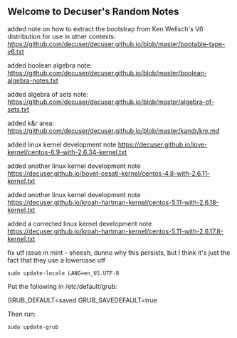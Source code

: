 ## Welcome to Decuser's Random Notes

added note on how to extract the bootstrap from Ken Wellsch's V6 distribution for use in other contexts: https://github.com/decuser/decuser.github.io/blob/master/bootable-tape-v6.txt

added boolean algebra note: https://github.com/decuser/decuser.github.io/blob/master/boolean-algebra-notes.txt

added algebra of sets note: https://github.com/decuser/decuser.github.io/blob/master/algebra-of-sets.txt

added k&r area: https://github.com/decuser/decuser.github.io/blob/master/kandr/knr.md

added linux kernel development note https://decuser.github.io/love-kernel/centos-6.9-with-2.6.34-kernel.txt 

added another linux kernel development note https://decuser.github.io/bovet-cesati-kernel/centos-4.8-with-2.6.11-kernel.txt 

added another linux kernel development note https://decuser.github.io/kroah-hartman-kernel/centos-5.11-with-2.6.18-kernel.txt 

added a corrected linux kernel development note https://decuser.github.io/kroah-hartman-kernel/centos-5.11-with-2.6.17.8-kernel.txt

fix utf issue in mint - sheesh, dunno why this persists, but I think it's just the fact that they use a lowercase utf

```sudo update-locale LANG=en_US.UTF-8```

Put the following in /etc/default/grub:

GRUB_DEFAULT=saved
GRUB_SAVEDEFAULT=true

Then run:

```sudo update-grub```
